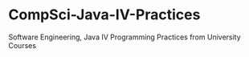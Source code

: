 # CompSci-Java-IV-Practices
Software Engineering, Java IV Programming Practices from University Courses

